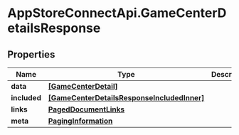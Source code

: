 # AppStoreConnectApi.GameCenterDetailsResponse

## Properties

Name | Type | Description | Notes
------------ | ------------- | ------------- | -------------
**data** | [**[GameCenterDetail]**](GameCenterDetail.md) |  | 
**included** | [**[GameCenterDetailsResponseIncludedInner]**](GameCenterDetailsResponseIncludedInner.md) |  | [optional] 
**links** | [**PagedDocumentLinks**](PagedDocumentLinks.md) |  | 
**meta** | [**PagingInformation**](PagingInformation.md) |  | [optional] 


